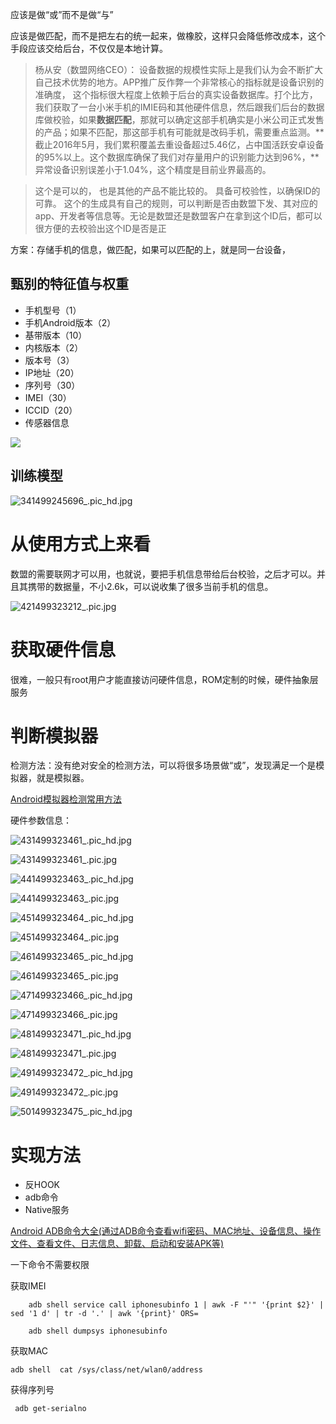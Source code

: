 应该是做“或”而不是做“与”


应该是做匹配，而不是把左右的统一起来，做橡胶，这样只会降低修改成本，这个手段应该交给后台，不仅仅是本地计算。

> 杨从安（数盟网络CEO）： 设备数据的规模性实际上是我们认为会不断扩大自己技术优势的地方。APP推广反作弊一个非常核心的指标就是设备识别的准确度， 这个指标很大程度上依赖于后台的真实设备数据库。打个比方，我们获取了一台小米手机的IMIE码和其他硬件信息，然后跟我们后台的数据库做校验，如果**数据匹配**，那就可以确定这部手机确实是小米公司正式发售的产品；如果不匹配，那这部手机有可能就是改码手机，需要重点监测。**截止2016年5月，我们累积覆盖去重设备超过5.46亿，占中国活跃安卓设备的95%以上。这个数据库确保了我们对存量用户的识别能力达到96%，**异常设备识别误差小于1.04%，这个精度是目前业界最高的。
 

> 这个是可以的， 也是其他的产品不能比较的。 具备可校验性，以确保ID的可靠。 这个的生成具有自己的规则，可以判断是否由数盟下发、其对应的app、开发者等信息等。无论是数盟还是数盟客户在拿到这个ID后，都可以很方便的去校验出这个ID是否是正


方案：存储手机的信息，做匹配，如果可以匹配的上，就是同一台设备，

## 甄别的特征值与权重

* 手机型号（1）
* 手机Android版本（2）
* 基带版本（10）
* 内核版本（2）
* 版本号（3）
* IP地址（20）
* 序列号（30）
* IMEI（30）
* ICCID（20）
* 传感器信息

![](https://www.shuzilm.cn/img/jietu/xiangxishuju1.png)

## 训练模型

![341499245696_.pic_hd.jpg](http://upload-images.jianshu.io/upload_images/1460468-cba043a6a6d5db75.jpg?imageMogr2/auto-orient/strip%7CimageView2/2/w/1240)

# 从使用方式上来看

 数盟的需要联网才可以用，也就说，要把手机信息带给后台校验，之后才可以。并且其携带的数据量，不小2.6k，可以说收集了很多当前手机的信息。
 
 ![421499323212_.pic.jpg](http://upload-images.jianshu.io/upload_images/1460468-47eada0f4b6cfb3a.jpg?imageMogr2/auto-orient/strip%7CimageView2/2/w/1240)
 

# 获取硬件信息

很难，一般只有root用户才能直接访问硬件信息，ROM定制的时候，硬件抽象层服务


# 判断模拟器

检测方法：没有绝对安全的检测方法，可以将很多场景做“或”，发现满足一个是模拟器，就是模拟器。

[Android模拟器检测常用方法](http://blog.csdn.net/sinat_33150417/article/details/51320228)          


硬件参数信息：

![431499323461_.pic_hd.jpg](http://upload-images.jianshu.io/upload_images/1460468-438f641a1a574521.jpg?imageMogr2/auto-orient/strip%7CimageView2/2/w/1240)
 
![431499323461_.pic.jpg](http://upload-images.jianshu.io/upload_images/1460468-fa523b01e778c3fc.jpg?imageMogr2/auto-orient/strip%7CimageView2/2/w/1240)

![441499323463_.pic_hd.jpg](http://upload-images.jianshu.io/upload_images/1460468-2b471a02c8fbb476.jpg?imageMogr2/auto-orient/strip%7CimageView2/2/w/1240)
 

![441499323463_.pic.jpg](http://upload-images.jianshu.io/upload_images/1460468-e605d688b76e73e1.jpg?imageMogr2/auto-orient/strip%7CimageView2/2/w/1240)

![451499323464_.pic_hd.jpg](http://upload-images.jianshu.io/upload_images/1460468-c067e3771db0a9cc.jpg?imageMogr2/auto-orient/strip%7CimageView2/2/w/1240)

![451499323464_.pic.jpg](http://upload-images.jianshu.io/upload_images/1460468-c81f0dee9e9dcc52.jpg?imageMogr2/auto-orient/strip%7CimageView2/2/w/1240)

![461499323465_.pic_hd.jpg](http://upload-images.jianshu.io/upload_images/1460468-244d77cc9755aaca.jpg?imageMogr2/auto-orient/strip%7CimageView2/2/w/1240)
 

![461499323465_.pic.jpg](http://upload-images.jianshu.io/upload_images/1460468-f072f24aebc79c08.jpg?imageMogr2/auto-orient/strip%7CimageView2/2/w/1240)

![471499323466_.pic_hd.jpg](http://upload-images.jianshu.io/upload_images/1460468-cecaa894d2e6edf9.jpg?imageMogr2/auto-orient/strip%7CimageView2/2/w/1240)


![471499323466_.pic.jpg](http://upload-images.jianshu.io/upload_images/1460468-077dea1818a6c9ce.jpg?imageMogr2/auto-orient/strip%7CimageView2/2/w/1240)

![481499323471_.pic_hd.jpg](http://upload-images.jianshu.io/upload_images/1460468-dd7f967b771bf895.jpg?imageMogr2/auto-orient/strip%7CimageView2/2/w/1240)
 

![481499323471_.pic.jpg](http://upload-images.jianshu.io/upload_images/1460468-64e9e9fa66fbe17d.jpg?imageMogr2/auto-orient/strip%7CimageView2/2/w/1240)

![491499323472_.pic_hd.jpg](http://upload-images.jianshu.io/upload_images/1460468-7eaaf74636551172.jpg?imageMogr2/auto-orient/strip%7CimageView2/2/w/1240)


![491499323472_.pic.jpg](http://upload-images.jianshu.io/upload_images/1460468-49f0f544e9be7cb5.jpg?imageMogr2/auto-orient/strip%7CimageView2/2/w/1240)

![501499323475_.pic_hd.jpg](http://upload-images.jianshu.io/upload_images/1460468-0a9ac004c39ef8af.jpg?imageMogr2/auto-orient/strip%7CimageView2/2/w/1240)



# 实现方法

* 反HOOK
* adb命令
* Native服务

[Android ADB命令大全(通过ADB命令查看wifi密码、MAC地址、设备信息、操作文件、查看文件、日志信息、卸载、启动和安装APK等)](https://zmywly8866.github.io/2015/01/24/all-adb-command.html)     


一下命令不需要权限

获取IMEI

		adb shell service call iphonesubinfo 1 | awk -F "'" '{print $2}' | sed '1 d' | tr -d '.' | awk '{print}' ORS=
		
		adb shell dumpsys iphonesubinfo

获取MAC   

	adb shell  cat /sys/class/net/wlan0/address

获得序列号

	 adb get-serialno
	  
